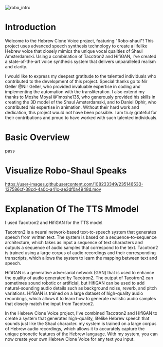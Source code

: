 ![robo_intro](https://user-images.githubusercontent.com/108233349/234963970-5be87d9f-705c-45cd-aa28-e6fbf795f427.png)

# Introduction
Welcome to the Hebrew Clone Voice project, featuring "Robo-shaul"!
This project uses advanced speech synthesis technology to create a lifelike Hebrew voice that closely mimics the unique vocal qualities of Shaul Amsterdamski.
Using a combination of Tacotron2 and HifiGAN, I've created a state-of-the-art voice synthesis system that delivers unparalleled realism and clarity.

I would like to express my deepest gratitude to the talented individuals who contributed to the development of this project.
Special thanks go to Nir Geller @Nir Geller, who provided invaluable expertise in coding and implementing the automation with the transliteration.
I also extend my thanks to Moshe Moyal @1moshe135, who generously provided his skills in creating the 3D model of the Shaul Amsterdamski,
and to Daniel Ophir, who contributed his expertise in animation. Without their hard work and dedication, this project would not have been possible.
I am truly grateful for their contributions and proud to have worked with such talented individuals.

# Basic Overview
pass
# Visualize Robo-Shaul Speaks
https://user-images.githubusercontent.com/108233349/235146533-137586cf-38cd-4a0c-a41c-ae3df0a4948d.mov
# Explanation Of The TTS Mmodel
I used Tacotron2 and HifiGAN for the TTS model.

Tacotron2 is a neural network-based text-to-speech system that generates speech from written text. The system is based on a sequence-to-sequence architecture, which takes as input a sequence of text characters and outputs a sequence of audio samples that correspond to the text. Tacotron2 is trained using a large corpus of audio recordings and their corresponding transcripts, which allows the system to learn the mapping between text and speech.

HifiGAN is a generative adversarial network (GAN) that is used to enhance the quality of audio generated by Tacotron2. The output of Tacotron2 can sometimes sound robotic or artificial, but HifiGAN can be used to add natural-sounding audio details such as background noise, reverb, and pitch variations. HifiGAN is trained on a large dataset of high-quality audio recordings, which allows it to learn how to generate realistic audio samples that closely match the input from Tacotron2.

In the Hebrew Clone Voice project, I've combined Tacotron2 and HifiGAN to create a system that generates high-quality, lifelike Hebrew speech that sounds just like the Shaul character. my system is trained on a large corpus of Hebrew audio recordings, which allows it to accurately capture the unique phonetic features of the Hebrew language. With my system, you can now create your own Hebrew Clone Voice for any text you input.


